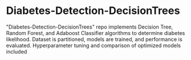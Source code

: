 # Diabetes-Detection-DecisionTrees
 "Diabetes-Detection-DecisionTrees" repo implements Decision Tree, Random Forest, and Adaboost Classifier algorithms to determine diabetes likelihood. Dataset is partitioned, models are trained, and performance is evaluated. Hyperparameter tuning and comparison of optimized models included
